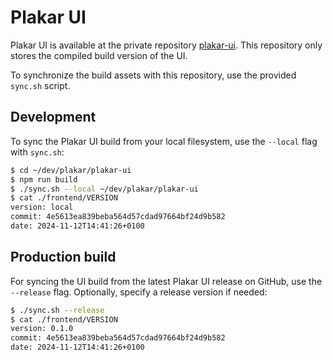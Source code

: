 # Plakar UI

Plakar UI is available at the private repository [plakar-ui](https://github.com/plakarkorp/plakar-ui). This repository only stores the compiled build version of the UI.

To synchronize the build assets with this repository, use the provided `sync.sh` script.

## Development

To sync the Plakar UI build from your local filesystem, use the `--local` flag with `sync.sh`:

```bash
$ cd ~/dev/plakar/plakar-ui
$ npm run build
$ ./sync.sh --local ~/dev/plakar/plakar-ui
$ cat ./frontend/VERSION
version: local
commit: 4e5613ea839beba564d57cdad97664bf24d9b582
date: 2024-11-12T14:41:26+0100
```

## Production build

For syncing the UI build from the latest Plakar UI release on GitHub, use the `--release` flag. Optionally, specify a release version if needed:

```bash
$ ./sync.sh --release
$ cat ./frontend/VERSION
version: 0.1.0
commit: 4e5613ea839beba564d57cdad97664bf24d9b582
date: 2024-11-12T14:41:26+0100
```
